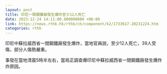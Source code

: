 ```yaml
---
layout: post
title: 印尼一間鋼鐵廠發生爆炸至少12人死亡
date: 2023-12-24 14:11:00.000000000 +08:00
link: https://news.rthk.hk/rthk/ch/component/k2/1733617-20231224.htm
categories: rthk
---
```


印尼中蘇拉威西省一間鋼鐵廠發生爆炸，當地官員說，至少12人死亡，39人受傷，部分人傷勢嚴重。

事發在當地清晨5時半左右，當局正調查爆印尼中蘇拉威西省一間鋼鐵廠發生爆炸炸原因。
